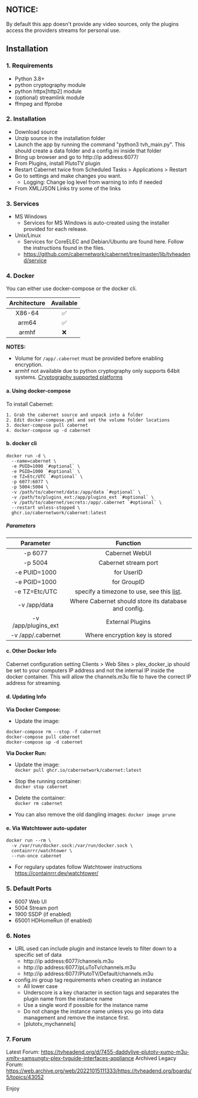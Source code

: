 ## NOTICE: 
By default this app doesn't provide any video sources, only the plugins access the providers streams for personal use.

## Installation
### 1. Requirements
- Python 3.8+
- python cryptography module
- python httpx[http2] module
- (optional) streamlink module
- ffmpeg and ffprobe

### 2. Installation
- Download source
- Unzip source in the installation folder
- Launch the app by running the command "python3 tvh_main.py". This should create a data folder and a config.ini inside that folder
- Bring up browser and go to http://ip address:6077/
- From Plugins, install PlutoTV plugin
- Restart Cabernet twice from   Scheduled Tasks > Applications > Restart
- Go to settings and make changes you want.
    - Logging: Change log level from warning to info if needed
- From XML/JSON Links try some of the links

### 3. Services
- MS Windows
    - Services for MS Windows is auto-created using the installer provided for each release.
- Unix/Linux
    - Services for CoreELEC and Debian/Ubuntu are found here. Follow the instructions found in the files.
    - https://github.com/cabernetwork/cabernet/tree/master/lib/tvheadend/service

### 4. Docker
You can either use docker-compose or the docker cli.

| Architecture | Available |
|:----:|:----:|
| X86-64 | ✅ |
| arm64 | ✅ |
| armhf | ❌ |

**NOTES:** 
- Volume for ```/app/.cabernet``` must be provided before enabling encryption.
- armhf not available due to python cryptography only supports 64bit systems.
[Cryptography supported platforms](https://cryptography.io/en/latest/installation/#supported-platforms)

#### a. Using docker-compose
To install Cabernet:
```
1. Grab the cabernet source and unpack into a folder
2. Edit docker-compose.yml and set the volume folder locations
3. docker-compose pull cabernet
4. docker-compose up -d cabernet
```

#### b. docker cli
```
docker run -d \
  --name=cabernet \
  -e PUID=1000 `#optional` \
  -e PGID=1000 `#optional` \
  -e TZ=Etc/UTC `#optional` \
  -p 6077:6077 \
  -p 5004:5004 \
  -v /path/to/cabernet/data:/app/data `#optional` \
  -v /path/to/plugins_ext:/app/plugins_ext `#optional` \
  -v /path/to/cabernet/secrets:/app/.cabernet `#optional` \
  --restart unless-stopped \
  ghcr.io/cabernetwork/cabernet:latest
```

##### Parameters
| Parameter | Function |
| :----: | :----: |
| -p 6077 | Cabernet WebUI |
| -p 5004 | Cabernet stream port |
| -e PUID=1000  | for UserID    |
| -e PGID=1000  | for GroupID   |
| -e TZ=Etc/UTC | specify a timezone to use, see this [list](https://en.wikipedia.org/wiki/List_of_tz_database_time_zones#List).|
| -v /app/data | Where Cabernet should store its database and config. |
| -v /app/plugins_ext | External Plugins |
| -v /app/.cabernet | Where encryption key is stored |

#### c. Other Docker Info
Cabernet configuration setting Clients > Web Sites > plex_docker_ip should be set to your computers IP address and not the internal IP inside the docker container.  This will allow the channels.m3u file to have the correct IP address for streaming.


#### d. Updating Info
**Via Docker Compose:**

- Update the image:
```
docker-compose rm --stop -f cabernet
docker-compose pull cabernet
docker-compose up -d cabernet
```

**Via Docker Run:**

- Update the image:   
```docker pull ghcr.io/cabernetwork/cabernet:latest```

- Stop the running container:  
```docker stop cabernet```

- Delete the container:   
```docker rm cabernet```

- You can also remove the old dangling images:
```docker image prune```

#### e. Via Watchtower auto-updater
```
docker run --rm \
  -v /var/run/docker.sock:/var/run/docker.sock \
  containrrr/watchtower \
  --run-once cabernet
```

- For regulary updates follow Watchtower instructions 
https://containrrr.dev/watchtower/


### 5. Default Ports
- 6007 Web UI
- 5004 Stream port
- 1900 SSDP (if enabled)
- 65001 HDHomeRun (if enabled)

### 6. Notes
- URL used can include plugin and instance levels to filter down to a specific set of data
    - http://ip address:6077/channels.m3u
    - http://ip address:6077/pLuToTv/channels.m3u
    - http://ip address:6077/PlutoTV/Default/channels.m3u
- config.ini group tag requirements when creating an instance
    - All lower case
    - Underscore is a key character in section tags and separates the plugin name from the instance name
    - Use a single word if possible for the instance name
    - Do not change the instance name unless you go into data management and remove the instance first.
    - [plutotv_mychannels]

### 7. Forum
Latest Forum: https://tvheadend.org/d/7455-daddylive-plutotv-xumo-m3u-xmltv-samsungtv-plex-tvguide-interfaces-appliance
Archived Legacy Forum: https://web.archive.org/web/20221015111333/https://tvheadend.org/boards/5/topics/43052

Enjoy
